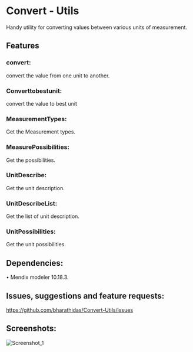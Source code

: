 # Convert - Utils

Handy utility for converting values between various units of measurement.

## Features

### convert: 
convert the value from one unit to another.
### Converttobestunit: 
convert the value to best unit
### MeasurementTypes:
Get the Measurement types.
### MeasurePossibilities:
Get the possibilities.
### UnitDescribe: 
Get the unit description.
### UnitDescribeList: 
Get the list of unit description.
### UnitPossibilities: 
Get the unit possibilities.

## Dependencies:
•	Mendix modeler 10.18.3.

## Issues, suggestions and feature requests:
https://github.com/bharathidas/Convert-Utils/issues

## Screenshots:
![Screenshot_1](https://github.com/user-attachments/assets/5bb9295d-2dcf-49a0-b916-e99b5a5179ef)

